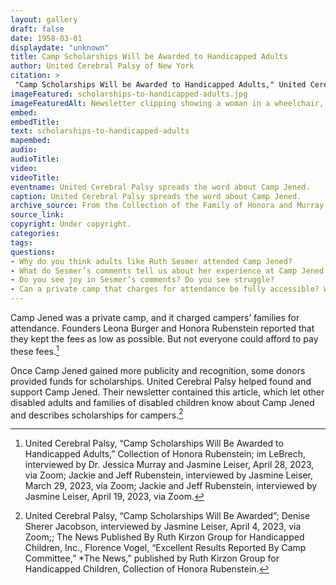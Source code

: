 ```yaml
--- 
layout: gallery
draft: false
date: 1958-03-01
displaydate: "unknown"
title: Camp Scholarships Will be Awarded to Handicapped Adults
author: United Cerebral Palsy of New York
citation: >
 "Camp Scholarships Will be Awarded to Handicapped Adults," United Cerebral Palsy of New York, in New York City Civil Rights History Project, Accessed: [Month Day, Year], https://nyccivilrightshistory.org/site-preview/gallery/scholarships-to-handicapped-adults.
imageFeatured: scholarships-to-handicapped-adults.jpg
imageFeaturedAlt: Newsletter clipping showing a woman in a wheelchair, turned sideways and smiling for the camera
embed: 
embedTitle: 
text: scholarships-to-handicapped-adults
mapembed: 
audio: 
audioTitle: 
video: 
videoTitle: 
eventname: United Cerebral Palsy spreads the word about Camp Jened.
caption: United Cerebral Palsy spreads the word about Camp Jened.
archive_source: From the Collection of the Family of Honora and Murray Rubenstein.
source_link: 
copyright: Under copyright.
categories: 
tags: 
questions: 
- Why do you think adults like Ruth Sesmer attended Camp Jened? 
- What do Sesmer’s comments tell us about her experience at Camp Jened and what it meant to her? 
- Do you see joy in Sesmer’s comments? Do you see struggle?
- Can a private camp that charges for attendance be fully accessible? What factors might affect a family’s or camper’s ability to afford Camp Jened?
--- 
```


Camp Jened was a private camp, and it charged campers’ families for attendance. Founders Leona Burger and Honora Rubenstein reported that they kept the fees as low as possible. But not everyone could afford to pay these fees.[^1]

Once Camp Jened gained more publicity and recognition, some donors provided funds for scholarships. United Cerebral Palsy helped found and support Camp Jened. Their newsletter contained this article, which let other disabled adults and families of disabled children know about Camp Jened and describes scholarships for campers.[^2]

[^1]: United Cerebral Palsy, “Camp Scholarships Will Be Awarded to Handicapped Adults,” Collection of Honora Rubenstein; im LeBrech, interviewed by Dr. Jessica Murray and Jasmine Leiser, April 28, 2023, via Zoom; Jackie and Jeff Rubenstein, interviewed by Jasmine Leiser, March 29, 2023, via Zoom; Jackie and Jeff Rubenstein, interviewed by Jasmine Leiser, April 19, 2023, via Zoom.

[^2]: United Cerebral Palsy, “Camp Scholarships Will Be Awarded”; Denise Sherer Jacobson, interviewed by Jasmine Leiser, April 4, 2023, via Zoom;; The News Published By Ruth Kirzon Group for Handicapped Children, Inc., Florence Vogel, “Excellent Results Reported By Camp Committee,” *The News,” published by Ruth Kirzon Group for Handicapped Children, Collection of Honora Rubenstein.
